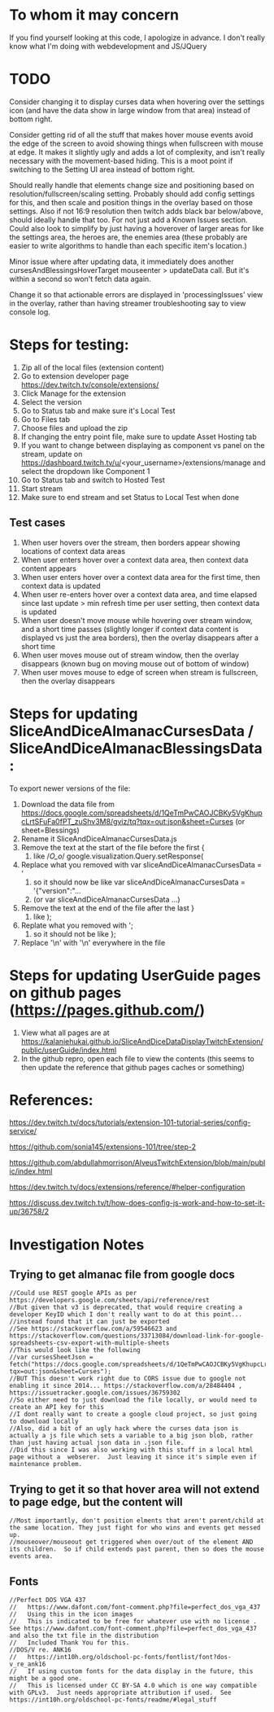 # To whom it may concern
If you find yourself looking at this code, I apologize in advance.  I don't really know what I'm doing with webdevelopment and JS/JQuery


# TODO
Consider changing it to display curses data when hovering over the settings icon (and have the data show in large window from that area) instead of bottom right.

Consider getting rid of all the stuff that makes hover mouse events avoid the edge of the screen to avoid showing things when fullscreen with mouse at edge.  It makes it slightly ugly and adds a lot of complexity, and isn't really necessary with the movement-based hiding.
This is a moot point if switching to the Setting UI area instead of bottom right.

Should really handle that elements change size and positioning based on resolution/fullscreen/scaling setting. Probably should add config settings for this, and then scale and position things in the overlay based on those settings.
Also if not 16:9 resolution then twitch adds black bar below/above, should ideally handle that too.
For not just add a Known Issues section.
Could also look to simplify by just having a hoverover of larger areas for like the settings area, the heroes are, the enemies area (these probably are easier to write algorithms to handle than each specific item's location.)

Minor issue where after updating data, it immediately does another cursesAndBlessingsHoverTarget mouseenter > updateData call.  But it's within a second so won't fetch data again.

Change it so that actionable errors are displayed in 'processingIssues' view in the overlay, rather than having streamer troubleshooting say to view console log.



# Steps for testing:
1. Zip all of the local files (extension content)
1. Go to extension developer page https://dev.twitch.tv/console/extensions/
1. Click Manage for the extension
1. Select the version
1. Go to Status tab and make sure it's Local Test
1. Go to Files tab
1. Choose files and upload the zip
1. If changing the entry point file, make sure to update Asset Hosting tab 
1. If you want to change between displaying as component vs panel on the stream, update on https://dashboard.twitch.tv/u/<your_username>/extensions/manage and select the dropdown like Component 1 
1. Go to Status tab and switch to Hosted Test
1. Start stream
1. Make sure to end stream and set Status to Local Test when done

## Test cases
1. When user hovers over the stream, then borders appear showing locations of context data areas
1. When user enters hover over a context data area, then context data content appears
1. When user enters hover over a context data area for the first time, then context data is updated
1. When user re-enters hover over a context data area, and time elapsed since last update > min refresh time per user setting, then context data is updated
1. When user doesn't move mouse while hovering over stream window, and a short time passes (slightly longer if context data content is displayed vs just the area borders), then the overlay disappears after a short time
1. When user moves mouse out of stream window, then the overlay disappears (known bug on moving mouse out of bottom of window)
1. When user moves mouse to edge of screen when stream is fullscreen, then the overlay disappears

# Steps for updating SliceAndDiceAlmanacCursesData / SliceAndDiceAlmanacBlessingsData:
To export newer versions of the file:
1. Download the data file from https://docs.google.com/spreadsheets/d/1QeTmPwCAOJCBKy5VgKhupcLrtSFuFa0fPT_zuShv3M8/gviz/tq?tqx=out:json&sheet=Curses (or sheet=Blessings)
2. Rename it SliceAndDiceAlmanacCursesData.js
3. Remove the text at the start of the file before the first { 
    1. like /*O_o*/ google.visualization.Query.setResponse(
4. Replace what you removed with var sliceAndDiceAlmanacCursesData = '  
    1. so it should now be like var sliceAndDiceAlmanacCursesData = '{"version":"...
    2. (or var sliceAndDiceAlmanacCursesData ...) 
5. Remove the text at the end of the file after the last }
    1. like );
6. Replate what you removed with ';
    1. so it should not be like };
7. Replace '\n' with '\\n' everywhere in the file

# Steps for updating UserGuide pages on github pages  (https://pages.github.com/)
1. View what all pages are at https://kalaniehukai.github.io/SliceAndDiceDataDisplayTwitchExtension/public/userGuide/index.html
2. In the github repro, open each file to view the contents (this seems to then update the reference that github pages caches or something)

# References:

https://dev.twitch.tv/docs/tutorials/extension-101-tutorial-series/config-service/

https://github.com/sonia145/extensions-101/tree/step-2

https://github.com/abdullahmorrison/AlveusTwitchExtension/blob/main/public/index.html

https://dev.twitch.tv/docs/extensions/reference/#helper-configuration

https://discuss.dev.twitch.tv/t/how-does-config-js-work-and-how-to-set-it-up/36758/2



# Investigation Notes

## Trying to get almanac file from google docs
    //Could use REST google APIs as per https://developers.google.com/sheets/api/reference/rest
    //But given that v3 is deprecated, that would require creating a developer KeyID which I don't really want to do at this point...
    //instead found that it can just be exported
    //See https://stackoverflow.com/a/59546623 and https://stackoverflow.com/questions/33713084/download-link-for-google-spreadsheets-csv-export-with-multiple-sheets
    //This would look like the following
    //var cursesSheetJson = fetch("https://docs.google.com/spreadsheets/d/1QeTmPwCAOJCBKy5VgKhupcLrtSFuFa0fPT_zuShv3M8/gviz/tq?tqx=out:json&sheet=Curses");
    //BUT This doesn't work right due to CORS issue due to google not enabling it since 2014... https://stackoverflow.com/a/28484404 , https://issuetracker.google.com/issues/36759302	
    //So either need to just download the file locally, or would need to create an API key for this
    //I dont really want to create a google cloud project, so just going to download locally
    //Also, did a bit of an ugly hack where the curses data json is actually a js file which sets a variable to a big json blob, rather than just having actual json data in .json file.
    //Did this since I was also working with this stuff in a local html page without a  webserer.  Just leaving it since it's simple even if maintenance problem.
   
## Trying to get it so that hover area will not extend to page edge, but the content will
    //Most importantly, don't position elments that aren't parent/child at the same location. They just fight for who wins and events get messed up.
    //mouseover/mouseout get triggered when over/out of the element AND its children.  So if child extends past parent, then so does the mouse events area.

## Fonts
    //Perfect DOS VGA 437
    //   https://www.dafont.com/font-comment.php?file=perfect_dos_vga_437
    //   Using this in the icon images
    //   This is indicated to be free for whatever use with no license .  See https://www.dafont.com/font-comment.php?file=perfect_dos_vga_437 and also the txt file in the distribution
    //   Included Thank You for this.
    //DOS/V re. ANK16
    //   https://int10h.org/oldschool-pc-fonts/fontlist/font?dos-v_re_ank16
    //   If using custom fonts for the data display in the future, this might be a good one.
    //   This is licensed under CC BY-SA 4.0 which is one way compatible with GPLv3.  Just needs appropriate attribution if used.  See https://int10h.org/oldschool-pc-fonts/readme/#legal_stuff
